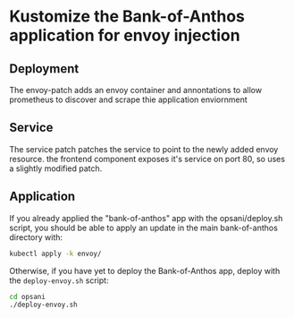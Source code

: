 # Kustomize the Bank-of-Anthos application for envoy injection

## Deployment

The envoy-patch adds an envoy container and annontations to allow prometheus to discover and scrape thie application enviornment

## Service

The service patch patches the service  to point to the newly added envoy resource.  the frontend component exposes it's service on port 80, so uses a slightly modified patch.

## Application

If you already applied the "bank-of-anthos" app with the opsani/deploy.sh script, you should be able to apply an update in the main bank-of-anthos directory with:

```sh
kubectl apply -k envoy/
```

Otherwise, if you have yet to deploy the Bank-of-Anthos app, deploy with the `deploy-envoy.sh` script:

```sh
cd opsani
./deploy-envoy.sh
```
